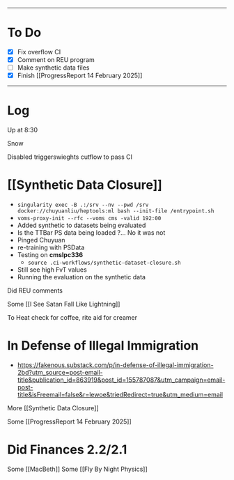 

---
# To Do

- [x] Fix overflow CI
- [x] Comment on REU program 
- [ ] Make synthetic data files
- [x] Finish [[ProgressReport 14 February 2025]]

---

# Log

Up at 8:30 

Snow 

Disabled triggerswieghts cutflow to pass CI

# [[Synthetic Data Closure]]
- `singularity exec -B .:/srv --nv --pwd /srv docker://chuyuanliu/heptools:ml bash --init-file /entrypoint.sh`
- `voms-proxy-init --rfc --voms cms -valid 192:00`
- Added synthetic to datasets being evaluated
- Is the TTBar PS data being loaded ?... No it was not
- Pinged Chuyuan
- re-training with PSData
- Testing on **cmslpc336**
	- `source .ci-workflows/synthetic-dataset-closure.sh `
- Still see high FvT values
- Running the evaluation on the synthetic data 

Did REU comments

Some [[I See Satan Fall Like Lightning]]

To Heat check for coffee, rite aid for creamer

# In Defense of Illegal Immigration
- https://fakenous.substack.com/p/in-defense-of-illegal-immigration-2bd?utm_source=post-email-title&publication_id=863919&post_id=155787087&utm_campaign=email-post-title&isFreemail=false&r=lewoe&triedRedirect=true&utm_medium=email


More [[Synthetic Data Closure]]

Some [[ProgressReport 14 February 2025]]

# Did Finances 2.2/2.1

Some [[MacBeth]]
Some [[Fly By Night Physics]]

